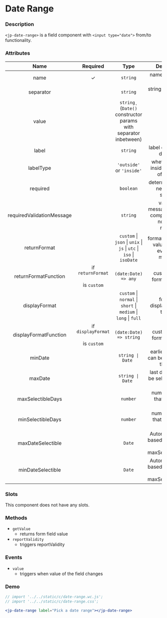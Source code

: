 <!-- import '../../static/c/date-range.wc.js';
import '../../static/c/date-range.css'; -->

# Date Range

### Description

`<jp-date-range>` is a field component with `<input type="date">` from/to functionality.

### Attributes

|         **Name**          |               **Required**               |                              **Type**                               |                         **Description**                         |
| :-----------------------: | :--------------------------------------: | :-----------------------------------------------------------------: | :-------------------------------------------------------------: |
|           name            |                    ✓                     |                              `string`                               |                    name of the form control                     |
|         separator         |                                          |                              `string`                               |                    string between the dates                     |
|           value           |                                          |  `string˛` (`Date()` constructor params with separator inbetween)   |                             setter                              |
|           label           |                                          |                              `string`                               |                  label displayed on date field                  |
|         labelType         |                                          |                      `'outside'` or `'inside'`                      |         whether label is inside or outside of the field         |
|         required          |                                          |                              `boolean`                              |             determines if date needs to be selected             |
| requiredValidationMessage |                                          |                              `string`                               | validation message for when component does not satisfy required |
|       returnFormat        |                                          | `custom` \| `json` \| `unix` \| `js` \| `utc` \| `iso` \| `isoDate` |      format of exposing value (through events and methods)      |
|   returnFormatFunction    | if `returnFormat` <br></br> is `custom`  |                        `(date:Date) => any`                         |                  custom return format function                  |
|       displayFormat       |                                          |   `custom` \| `normal` \| `short` \| `medium` \| `long` \| `full`   |              format of displayed date in the field              |
|   displayFormatFunction   | if `displayFormat` <br></br> is `custom` |                       `(date:Date) => string`                       |                 custom display format function                  |
|           minDate         |                                          |                          `string \| Date `                          |        earliest date that can be selected by the user.          |
|           maxDate         |                                          |                          `string \| Date `                          |          last date that can be selected by the user.            |
|     maxSelectibleDays     |                                          |                                `number`                             |               number of days that can be in range               |
|     minSelectibleDays     |                                          |                                `number`                             |              number of days that must be in range               |
|     maxDateSelectible     |                                          |                                 `Date`                              |    Automatically set based on the value of maxSelectibleDays    |
|     minDateSelectible     |                                          |                                 `Date`                              |    Automatically set based on the value of maxSelectibleDays    |

### Slots

This component does not have any slots.

### Methods

- `getValue`
  - returns form field value
- `reportValidity`
  - triggers reportValidity

### Events

- `value`
  - triggers when value of the field changes

### Demo

```jsx live
// import '../../static/c/date-range.wc.js';
// import '../../static/c/date-range.css';

<jp-date-range label="Pick a date range"></jp-date-range>
```
